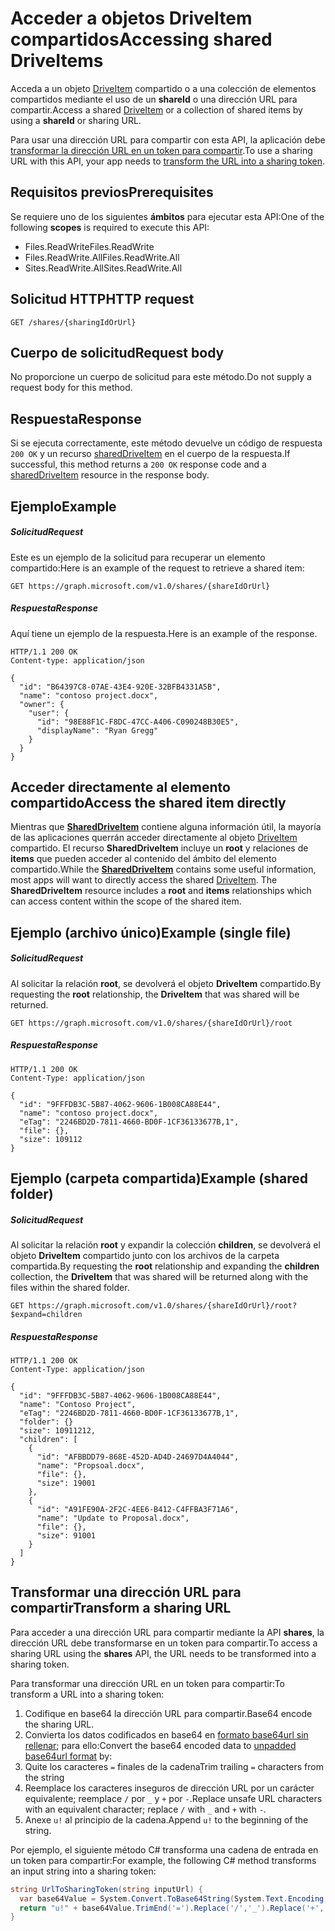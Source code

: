 # <a name="accessing-shared-driveitems"></a><span data-ttu-id="e37d7-101">Acceder a objetos DriveItem compartidos</span><span class="sxs-lookup"><span data-stu-id="e37d7-101">Accessing shared DriveItems</span></span>

<span data-ttu-id="e37d7-102">Acceda a un objeto [DriveItem](../resources/driveitem.md) compartido o a una colección de elementos compartidos mediante el uso de un **shareId** o una dirección URL para compartir.</span><span class="sxs-lookup"><span data-stu-id="e37d7-102">Access a shared [DriveItem](../resources/driveitem.md) or a collection of shared items by using a **shareId** or sharing URL.</span></span>

<span data-ttu-id="e37d7-103">Para usar una dirección URL para compartir con esta API, la aplicación debe [transformar la dirección URL en un token para compartir](#transform-a-sharing-url).</span><span class="sxs-lookup"><span data-stu-id="e37d7-103">To use a sharing URL with this API, your app needs to [transform the URL into a sharing token](#transform-a-sharing-url).</span></span>

## <a name="prerequisites"></a><span data-ttu-id="e37d7-104">Requisitos previos</span><span class="sxs-lookup"><span data-stu-id="e37d7-104">Prerequisites</span></span>

<span data-ttu-id="e37d7-105">Se requiere uno de los siguientes **ámbitos** para ejecutar esta API:</span><span class="sxs-lookup"><span data-stu-id="e37d7-105">One of the following **scopes** is required to execute this API:</span></span>

* <span data-ttu-id="e37d7-106">Files.ReadWrite</span><span class="sxs-lookup"><span data-stu-id="e37d7-106">Files.ReadWrite</span></span>
* <span data-ttu-id="e37d7-107">Files.ReadWrite.All</span><span class="sxs-lookup"><span data-stu-id="e37d7-107">Files.ReadWrite.All</span></span>
* <span data-ttu-id="e37d7-108">Sites.ReadWrite.All</span><span class="sxs-lookup"><span data-stu-id="e37d7-108">Sites.ReadWrite.All</span></span>

## <a name="http-request"></a><span data-ttu-id="e37d7-109">Solicitud HTTP</span><span class="sxs-lookup"><span data-stu-id="e37d7-109">HTTP request</span></span>

<!-- { "blockType": "ignored" } -->
```http
GET /shares/{sharingIdOrUrl}
```

## <a name="request-body"></a><span data-ttu-id="e37d7-110">Cuerpo de solicitud</span><span class="sxs-lookup"><span data-stu-id="e37d7-110">Request body</span></span>
<span data-ttu-id="e37d7-111">No proporcione un cuerpo de solicitud para este método.</span><span class="sxs-lookup"><span data-stu-id="e37d7-111">Do not supply a request body for this method.</span></span>

## <a name="response"></a><span data-ttu-id="e37d7-112">Respuesta</span><span class="sxs-lookup"><span data-stu-id="e37d7-112">Response</span></span>

<span data-ttu-id="e37d7-113">Si se ejecuta correctamente, este método devuelve un código de respuesta `200 OK` y un recurso [sharedDriveItem](../resources/shareddriveitem.md) en el cuerpo de la respuesta.</span><span class="sxs-lookup"><span data-stu-id="e37d7-113">If successful, this method returns a `200 OK` response code and a [sharedDriveItem](../resources/shareddriveitem.md) resource in the response body.</span></span>

## <a name="example"></a><span data-ttu-id="e37d7-114">Ejemplo</span><span class="sxs-lookup"><span data-stu-id="e37d7-114">Example</span></span>

##### <a name="request"></a><span data-ttu-id="e37d7-115">Solicitud</span><span class="sxs-lookup"><span data-stu-id="e37d7-115">Request</span></span>

<span data-ttu-id="e37d7-116">Este es un ejemplo de la solicitud para recuperar un elemento compartido:</span><span class="sxs-lookup"><span data-stu-id="e37d7-116">Here is an example of the request to retrieve a shared item:</span></span>

<!-- {
  "blockType": "request",
  "name": "get_shares_by_url"
}-->
```http
GET https://graph.microsoft.com/v1.0/shares/{shareIdOrUrl}
```
##### <a name="response"></a><span data-ttu-id="e37d7-117">Respuesta</span><span class="sxs-lookup"><span data-stu-id="e37d7-117">Response</span></span>

<span data-ttu-id="e37d7-118">Aquí tiene un ejemplo de la respuesta.</span><span class="sxs-lookup"><span data-stu-id="e37d7-118">Here is an example of the response.</span></span>
<!-- {
  "blockType": "response",
  "truncated": true,
  "@odata.type": "microsoft.graph.sharedDriveItem"
} -->
```http
HTTP/1.1 200 OK
Content-type: application/json

{
  "id": "B64397C8-07AE-43E4-920E-32BFB4331A5B",
  "name": "contoso project.docx",
  "owner": {
    "user": {
      "id": "98E88F1C-F8DC-47CC-A406-C090248B30E5",
      "displayName": "Ryan Gregg"
    }
  }
}
```

## <a name="access-the-shared-item-directly"></a><span data-ttu-id="e37d7-119">Acceder directamente al elemento compartido</span><span class="sxs-lookup"><span data-stu-id="e37d7-119">Access the shared item directly</span></span>

<span data-ttu-id="e37d7-p101">Mientras que [**SharedDriveItem**](../resources/shareddriveitem.md) contiene alguna información útil, la mayoría de las aplicaciones querrán acceder directamente al objeto [DriveItem](../resources/driveitem.md) compartido. El recurso **SharedDriveItem** incluye un **root** y relaciones de **items** que pueden acceder al contenido del ámbito del elemento compartido.</span><span class="sxs-lookup"><span data-stu-id="e37d7-p101">While the [**SharedDriveItem**](../resources/shareddriveitem.md) contains some useful information, most apps will want to directly access the shared [DriveItem](../resources/driveitem.md). The **SharedDriveItem** resource includes a **root** and **items** relationships which can access content within the scope of the shared item.</span></span>

## <a name="example-single-file"></a><span data-ttu-id="e37d7-122">Ejemplo (archivo único)</span><span class="sxs-lookup"><span data-stu-id="e37d7-122">Example (single file)</span></span>

##### <a name="request"></a><span data-ttu-id="e37d7-123">Solicitud</span><span class="sxs-lookup"><span data-stu-id="e37d7-123">Request</span></span>

<span data-ttu-id="e37d7-124">Al solicitar la relación **root**, se devolverá el objeto **DriveItem** compartido.</span><span class="sxs-lookup"><span data-stu-id="e37d7-124">By requesting the **root** relationship, the **DriveItem** that was shared will be returned.</span></span>

```http
GET https://graph.microsoft.com/v1.0/shares/{shareIdOrUrl}/root
```

##### <a name="response"></a><span data-ttu-id="e37d7-125">Respuesta</span><span class="sxs-lookup"><span data-stu-id="e37d7-125">Response</span></span>

```http
HTTP/1.1 200 OK
Content-Type: application/json

{
  "id": "9FFFDB3C-5B87-4062-9606-1B008CA88E44",
  "name": "contoso project.docx",
  "eTag": "2246BD2D-7811-4660-BD0F-1CF36133677B,1",
  "file": {},
  "size": 109112
}
```

## <a name="example-shared-folder"></a><span data-ttu-id="e37d7-126">Ejemplo (carpeta compartida)</span><span class="sxs-lookup"><span data-stu-id="e37d7-126">Example (shared folder)</span></span>

##### <a name="request"></a><span data-ttu-id="e37d7-127">Solicitud</span><span class="sxs-lookup"><span data-stu-id="e37d7-127">Request</span></span>

<span data-ttu-id="e37d7-128">Al solicitar la relación **root** y expandir la colección **children**, se devolverá el objeto **DriveItem** compartido junto con los archivos de la carpeta compartida.</span><span class="sxs-lookup"><span data-stu-id="e37d7-128">By requesting the **root** relationship and expanding the **children** collection, the **DriveItem** that was shared will be returned along with the files within the shared folder.</span></span>

```http
GET https://graph.microsoft.com/v1.0/shares/{shareIdOrUrl}/root?$expand=children
```

##### <a name="response"></a><span data-ttu-id="e37d7-129">Respuesta</span><span class="sxs-lookup"><span data-stu-id="e37d7-129">Response</span></span>

```http
HTTP/1.1 200 OK
Content-Type: application/json

{
  "id": "9FFFDB3C-5B87-4062-9606-1B008CA88E44",
  "name": "Contoso Project",
  "eTag": "2246BD2D-7811-4660-BD0F-1CF36133677B,1",
  "folder": {}
  "size": 10911212,
  "children": [
    {
      "id": "AFBBDD79-868E-452D-AD4D-24697D4A4044",
      "name": "Propsoal.docx",
      "file": {},
      "size": 19001
    },
    {
      "id": "A91FE90A-2F2C-4EE6-B412-C4FFBA3F71A6",
      "name": "Update to Proposal.docx",
      "file": {},
      "size": 91001
    }
  ]
}
```

## <a name="transform-a-sharing-url"></a><span data-ttu-id="e37d7-130">Transformar una dirección URL para compartir</span><span class="sxs-lookup"><span data-stu-id="e37d7-130">Transform a sharing URL</span></span>

<span data-ttu-id="e37d7-131">Para acceder a una dirección URL para compartir mediante la API **shares**, la dirección URL debe transformarse en un token para compartir.</span><span class="sxs-lookup"><span data-stu-id="e37d7-131">To access a sharing URL using the **shares** API, the URL needs to be transformed into a sharing token.</span></span>

<span data-ttu-id="e37d7-132">Para transformar una dirección URL en un token para compartir:</span><span class="sxs-lookup"><span data-stu-id="e37d7-132">To transform a URL into a sharing token:</span></span>

1. <span data-ttu-id="e37d7-133">Codifique en base64 la dirección URL para compartir.</span><span class="sxs-lookup"><span data-stu-id="e37d7-133">Base64 encode the sharing URL.</span></span>
2. <span data-ttu-id="e37d7-134">Convierta los datos codificados en base64 en [formato base64url sin rellenar](https://en.wikipedia.org/wiki/Base64); para ello:</span><span class="sxs-lookup"><span data-stu-id="e37d7-134">Convert the base64 encoded data to [unpadded base64url format](https://en.wikipedia.org/wiki/Base64) by:</span></span>
  1. <span data-ttu-id="e37d7-135">Quite los caracteres `=` finales de la cadena</span><span class="sxs-lookup"><span data-stu-id="e37d7-135">Trim trailing `=` characters from the string</span></span>
  2. <span data-ttu-id="e37d7-136">Reemplace los caracteres inseguros de dirección URL por un carácter equivalente; reemplace `/` por `_` y `+` por `-`.</span><span class="sxs-lookup"><span data-stu-id="e37d7-136">Replace unsafe URL characters with an equivalent character; replace `/` with `_` and `+` with `-`.</span></span>
3. <span data-ttu-id="e37d7-137">Anexe `u!` al principio de la cadena.</span><span class="sxs-lookup"><span data-stu-id="e37d7-137">Append `u!` to the beginning of the string.</span></span>

<span data-ttu-id="e37d7-138">Por ejemplo, el siguiente método C# transforma una cadena de entrada en un token para compartir:</span><span class="sxs-lookup"><span data-stu-id="e37d7-138">For example, the following C# method transforms an input string into a sharing token:</span></span>

```csharp
string UrlToSharingToken(string inputUrl) {
  var base64Value = System.Convert.ToBase64String(System.Text.Encoding.UTF8.GetBytes(inputUrl));
  return "u!" + base64Value.TrimEnd('=').Replace('/','_').Replace('+','-');
}
```

<!-- uuid: 8fcb5dbc-d5aa-4681-8e31-b001d5168d79
2015-10-25 14:57:30 UTC -->
<!-- {
  "type": "#page.annotation",
  "description": "Update permission",
  "keywords": "",
  "section": "documentation",
  "tocPath": "OneDrive/Item/Update permission"
}-->
